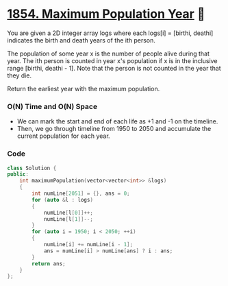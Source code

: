 # [1854. Maximum Population Year](https://leetcode.com/problems/maximum-population-year/) 🌟

You are given a 2D integer array logs where each logs[i] = [birthi, deathi] indicates the birth and death years of the ith person.

The population of some year x is the number of people alive during that year. The ith person is counted in year x's population if x is in the inclusive range [birthi, deathi - 1]. Note that the person is not counted in the year that they die.

Return the earliest year with the maximum population.

### O(N) Time and O(N) Space

- We can mark the start and end of each life as +1 and -1 on the timeline.
- Then, we go through timeline from 1950 to 2050 and accumulate the current population for each year.

### Code

```cpp
class Solution {
public:
    int maximumPopulation(vector<vector<int>> &logs)
    {
        int numLine[2051] = {}, ans = 0;
        for (auto &l : logs)
        {
            numLine[l[0]]++;
            numLine[l[1]]--;
        }
        for (auto i = 1950; i < 2050; ++i)
        {
            numLine[i] += numLine[i - 1];
            ans = numLine[i] > numLine[ans] ? i : ans;
        }
        return ans;
    }
};
```
